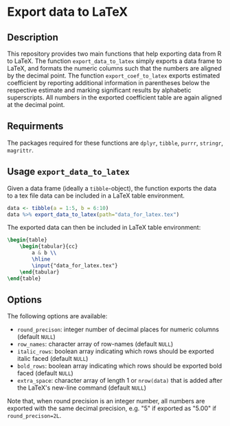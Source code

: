 # Export data to LaTeX
## Description
This repository provides two main functions that help exporting data from R to LaTeX. 
The function `export_data_to_latex` simply exports a data frame to LaTeX, and formats 
the numeric columns such that the numbers are aligned by the decimal point. 
The function `export_coef_to_latex` exports estimated coefficient by reporting additional 
information in parentheses below the respective estimate and marking significant results 
by alphabetic superscripts. All numbers in the exported coefficient table are again 
aligned at the decimal point.

## Requirments
The packages required for these functions are `dplyr`, `tibble`, `purrr`, `stringr`, `magrittr`.

## Usage `export_data_to_latex`
Given a data frame (ideally a `tibble`-object), the function exports the data to a tex file data can be included in a 
LaTeX table environment.   
```R
data <- tibble(a = 1:5, b = 6:10)
data %>% export_data_to_latex(path="data_for_latex.tex")
```
The exported data can then be included in LaTeX table environment:
```latex
\begin{table}
    \begin{tabular}{cc}
        a & b \\
        \hline
        \input{"data_for_latex.tex"}
    \end{tabular}
\end{table}
```

## Options
The following options are available:
* `round_precison`: integer number of decimal places for numeric columns (default `NULL`)
* `row_names`: character array of row-names (default `NULL`)
* `italic_rows`: boolean array indicating which rows should be exported italic faced (default `NULL`)
* `bold_rows`: boolean array indicating which rows should be exported bold faced (default `NULL`)
* `extra_space`: character array of length 1 or `nrow(data)` that is added after the LaTeX's new-line command (default `NULL`)

Note that, when round precision is an integer number, all numbers are exported with the same decimal precision, e.g.
"5" if exported as "5.00" if `round_precison=2L`.